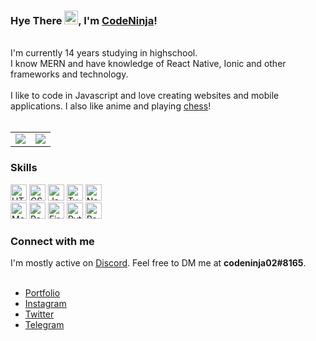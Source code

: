 <h3>Hye There <img src="https://raw.githubusercontent.com/MartinHeinz/MartinHeinz/master/wave.gif" width="22px">, I'm <a href="https://codeninja02.netlify.app/" target="_blank">CodeNinja</a>!</h2>
<br>
I'm currently 14 years studying in highschool.<br>
I know MERN and have knowledge of React Native, Ionic and other frameworks and technology.
<br><br>
I like to code in Javascript and love creating websites and mobile applications. I also like anime and playing <a href="https://lichess.org/@/codeninja02" target="_blank">chess</a>!
<br><br>
<table>
  <tr>
    <td align="center" style="padding=0;width=50%;">
      <img align="center" style="padding=0;" src="https://github-readme-stats.vercel.app/api/?username=codeninja02&show_icons=true&title_color=24A7FF&text_color=cccccc&bg_color=00000000&hide_border=true&icon_color=4F8CC9&hide_title=true&count_private=true" />
    </td>
    <td align="center" style="padding=0;width=50%;">
      <img align="center" style="padding=0" src="https://github-readme-stats.vercel.app/api/top-langs/?username=codeninja02&layout=compact&show_icons=true&title_color=24A7FF&text_color=cccccc&bg_color=00000000&hide_border=true&icon_color=00000000&count_private=true" />
    </td>
  </tr>
</table>
<h3>Skills</h3>
<div align="left">
<img alt="HTML5" height="26px" src="https://res.cloudinary.com/dpj9ddsjf/image/upload/v1616182312/html_efgqed.png"/>
<img alt="CSS3" height="26px" src="https://res.cloudinary.com/dpj9ddsjf/image/upload/v1616182312/css_d93u5n.png"/>
<img alt="JavaScript" height="26px" src="https://res.cloudinary.com/dpj9ddsjf/image/upload/v1616182312/js_awnn7t.png"/>
<img alt="TypeScript" height="26px" src="https://res.cloudinary.com/dpj9ddsjf/image/upload/v1616182312/ts_yhaiz8.png"/>
<img alt="NodeJS" height="26px" src="https://res.cloudinary.com/dpj9ddsjf/image/upload/v1616182312/nodejs_h2bg7b.png"/>
</div>
<div align="left">
<img alt="MongoDB" height="26px" src="https://res.cloudinary.com/dpj9ddsjf/image/upload/v1616184229/mongodb_g4djwt.png"/>
<img alt="React" height="26px" src="https://res.cloudinary.com/dpj9ddsjf/image/upload/v1616184229/react_garf13.png"/>
<img alt="Firebase" height="26px" src="https://res.cloudinary.com/dpj9ddsjf/image/upload/v1616184228/firebase_lgf8jv.png"/>
<img alt="Python" height="26px" src="https://res.cloudinary.com/dpj9ddsjf/image/upload/v1616184484/python_1_ubo69s.png"/>
<img alt="React Native" height="26px" src="https://res.cloudinary.com/dpj9ddsjf/image/upload/v1616184229/reactnative_tvadr2.png"/>
</div>
<h3>Connect with me</h3>
<span align="left">I'm mostly active on <a href="https://discord.com/users/767639388829515826/">Discord</a>. Feel free to DM me at <b>codeninja02#8165</b>.</span><br><br>

- [Portfolio](https://codeninja02.netlify.app/)
- [Instagram](https://www.instagram.com/codeninja02)
- [Twitter](https://twitter.com/codeninja02)
- [Telegram](https://twitter.com/codeninja02)
